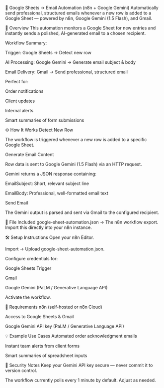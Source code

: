 📧 Google Sheets → Email Automation (n8n + Google Gemini)
Automatically send professional, structured emails whenever a new row is added to a Google Sheet — powered by n8n, Google Gemini (1.5 Flash), and Gmail.

🚀 Overview
This automation monitors a Google Sheet for new entries and instantly sends a polished, AI-generated email to a chosen recipient.

Workflow Summary:

Trigger: Google Sheets → Detect new row

AI Processing: Google Gemini → Generate email subject & body

Email Delivery: Gmail → Send professional, structured email

Perfect for:

Order notifications

Client updates

Internal alerts

Smart summaries of form submissions

⚙ How It Works
Detect New Row

The workflow is triggered whenever a new row is added to a specific Google Sheet.

Generate Email Content

Row data is sent to Google Gemini (1.5 Flash) via an HTTP request.

Gemini returns a JSON response containing:

EmailSubject: Short, relevant subject line

EmailBody: Professional, well-formatted email text

Send Email

The Gemini output is parsed and sent via Gmail to the configured recipient.

📂 File Included
google-sheet-automation.json → The n8n workflow export.
Import this directly into your n8n instance.

🛠 Setup Instructions
Open your n8n Editor.

Import → Upload google-sheet-automation.json.

Configure credentials for:

Google Sheets Trigger

Gmail

Google Gemini (PaLM / Generative Language API)

Activate the workflow.

📌 Requirements
n8n (self-hosted or n8n Cloud)

Access to Google Sheets & Gmail

Google Gemini API key (PaLM / Generative Language API)

💡 Example Use Cases
Automated order acknowledgment emails

Instant team alerts from client forms

Smart summaries of spreadsheet inputs

🔐 Security Notes
Keep your Gemini API key secure — never commit it to version control.

The workflow currently polls every 1 minute by default. Adjust as needed.
